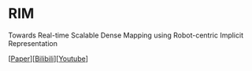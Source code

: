 # RIM
Towards Real-time Scalable Dense Mapping using Robot-centric Implicit Representation

[[Paper](https://arxiv.org/pdf/2306.10472.pdf)][[Bilibili](https://www.bilibili.com/video/BV1iM4y1n78d/?share_source=copy_web&vd_source=98e0b0102bbc355156eba6f968dc7cfb)][[Youtube](https://youtu.be/sHJ4lju6hsk)]
